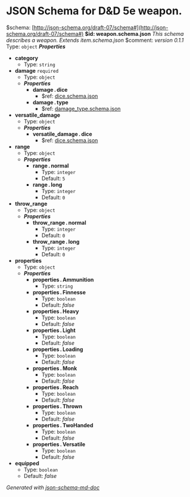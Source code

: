 # JSON Schema for D&D 5e weapon.
&#36;schema: [http://json-schema.org/draft-07/schema#](http://json-schema.org/draft-07/schema#)
<b id="weapon.schema.json">&#36;id: weapon.schema.json</b>
_This schema describes a weapon. Extends item.schema.json_
&#36;comment: _version 0.1.1_
Type: `object`
**_Properties_**
 - **category**
	 - Type: `string`
 - **damage** `required`
	 - Type: `object`
	 - **_Properties_**
		 - **damage&thinsp;.&thinsp;dice**
			 - &#36;ref: [dice.schema.json](dice.schema.json.md)
		 - **damage&thinsp;.&thinsp;type**
			 - &#36;ref: [damage_type.schema.json](damage_type.schema.json.md)
 - **versatile_damage**
	 - Type: `object`
	 - **_Properties_**
		 - **versatile_damage&thinsp;.&thinsp;dice**
			 - &#36;ref: [dice.schema.json](dice.schema.json.md)
 - **range**
	 - Type: `object`
	 - **_Properties_**
		 - **range&thinsp;.&thinsp;normal**
			 - Type: `integer`
			 - Default: `5`
		 - **range&thinsp;.&thinsp;long**
			 - Type: `integer`
			 - Default: `0`
 - **throw_range**
	 - Type: `object`
	 - **_Properties_**
		 - **throw_range&thinsp;.&thinsp;normal**
			 - Type: `integer`
			 - Default: `0`
		 - **throw_range&thinsp;.&thinsp;long**
			 - Type: `integer`
			 - Default: `0`
 - **properties**
	 - Type: `object`
	 - **_Properties_**
		 - **properties&thinsp;.&thinsp;Ammunition**
			 - Type: `string`
		 - **properties&thinsp;.&thinsp;Finnesse**
			 - Type: `boolean`
			 - Default: _false_
		 - **properties&thinsp;.&thinsp;Heavy**
			 - Type: `boolean`
			 - Default: _false_
		 - **properties&thinsp;.&thinsp;Light**
			 - Type: `boolean`
			 - Default: _false_
		 - **properties&thinsp;.&thinsp;Loading**
			 - Type: `boolean`
			 - Default: _false_
		 - **properties&thinsp;.&thinsp;Monk**
			 - Type: `boolean`
			 - Default: _false_
		 - **properties&thinsp;.&thinsp;Reach**
			 - Type: `boolean`
			 - Default: _false_
		 - **properties&thinsp;.&thinsp;Thrown**
			 - Type: `boolean`
			 - Default: _false_
		 - **properties&thinsp;.&thinsp;TwoHanded**
			 - Type: `boolean`
			 - Default: _false_
		 - **properties&thinsp;.&thinsp;Versatile**
			 - Type: `boolean`
			 - Default: _false_
 - **equipped**
	 - Type: `boolean`
	 - Default: _false_

_Generated with [json-schema-md-doc](https://brianwendt.github.io/json-schema-md-doc/)_